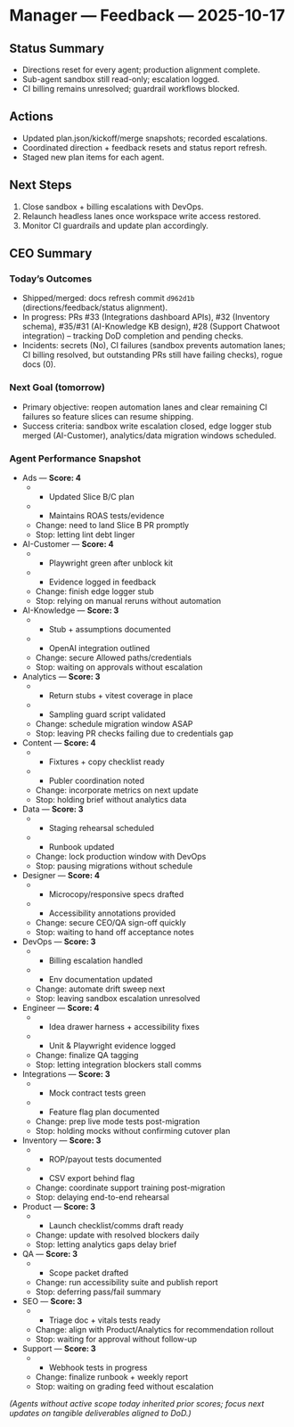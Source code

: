 # Manager — Feedback — 2025-10-17

## Status Summary
- Directions reset for every agent; production alignment complete.
- Sub-agent sandbox still read-only; escalation logged.
- CI billing remains unresolved; guardrail workflows blocked.

## Actions
- Updated plan.json/kickoff/merge snapshots; recorded escalations.
- Coordinated direction + feedback resets and status report refresh.
- Staged new plan items for each agent.

## Next Steps
1. Close sandbox + billing escalations with DevOps.
2. Relaunch headless lanes once workspace write access restored.
3. Monitor CI guardrails and update plan accordingly.

## CEO Summary

### Today’s Outcomes
- Shipped/merged: docs refresh commit `d962d1b` (directions/feedback/status alignment).
- In progress: PRs #33 (Integrations dashboard APIs), #32 (Inventory schema), #35/#31 (AI-Knowledge KB design), #28 (Support Chatwoot integration) – tracking DoD completion and pending checks.
- Incidents: secrets (No), CI failures (sandbox prevents automation lanes; CI billing resolved, but outstanding PRs still have failing checks), rogue docs (0).

### Next Goal (tomorrow)
- Primary objective: reopen automation lanes and clear remaining CI failures so feature slices can resume shipping.
- Success criteria: sandbox write escalation closed, edge logger stub merged (AI-Customer), analytics/data migration windows scheduled.

### Agent Performance Snapshot
- Ads — **Score: 4**
  - + Updated Slice B/C plan
  - + Maintains ROAS tests/evidence
  - Change: need to land Slice B PR promptly
  - Stop: letting lint debt linger
- AI-Customer — **Score: 4**
  - + Playwright green after unblock kit
  - + Evidence logged in feedback
  - Change: finish edge logger stub
  - Stop: relying on manual reruns without automation
- AI-Knowledge — **Score: 3**
  - + Stub + assumptions documented
  - + OpenAI integration outlined
  - Change: secure Allowed paths/credentials
  - Stop: waiting on approvals without escalation
- Analytics — **Score: 3**
  - + Return stubs + vitest coverage in place
  - + Sampling guard script validated
  - Change: schedule migration window ASAP
  - Stop: leaving PR checks failing due to credentials gap
- Content — **Score: 4**
  - + Fixtures + copy checklist ready
  - + Publer coordination noted
  - Change: incorporate metrics on next update
  - Stop: holding brief without analytics data
- Data — **Score: 3**
  - + Staging rehearsal scheduled
  - + Runbook updated
  - Change: lock production window with DevOps
  - Stop: pausing migrations without schedule
- Designer — **Score: 4**
  - + Microcopy/responsive specs drafted
  - + Accessibility annotations provided
  - Change: secure CEO/QA sign-off quickly
  - Stop: waiting to hand off acceptance notes
- DevOps — **Score: 3**
  - + Billing escalation handled
  - + Env documentation updated
  - Change: automate drift sweep next
  - Stop: leaving sandbox escalation unresolved
- Engineer — **Score: 4**
  - + Idea drawer harness + accessibility fixes
  - + Unit & Playwright evidence logged
  - Change: finalize QA tagging
  - Stop: letting integration blockers stall comms
- Integrations — **Score: 3**
  - + Mock contract tests green
  - + Feature flag plan documented
  - Change: prep live mode tests post-migration
  - Stop: holding mocks without confirming cutover plan
- Inventory — **Score: 3**
  - + ROP/payout tests documented
  - + CSV export behind flag
  - Change: coordinate support training post-migration
  - Stop: delaying end-to-end rehearsal
- Product — **Score: 3**
  - + Launch checklist/comms draft ready
  - Change: update with resolved blockers daily
  - Stop: letting analytics gaps delay brief
- QA — **Score: 3**
  - + Scope packet drafted
  - Change: run accessibility suite and publish report
  - Stop: deferring pass/fail summary
- SEO — **Score: 3**
  - + Triage doc + vitals tests ready
  - Change: align with Product/Analytics for recommendation rollout
  - Stop: waiting for approval without follow-up
- Support — **Score: 3**
  - + Webhook tests in progress
  - Change: finalize runbook + weekly report
  - Stop: waiting on grading feed without escalation

*(Agents without active scope today inherited prior scores; focus next updates on tangible deliverables aligned to DoD.)*
